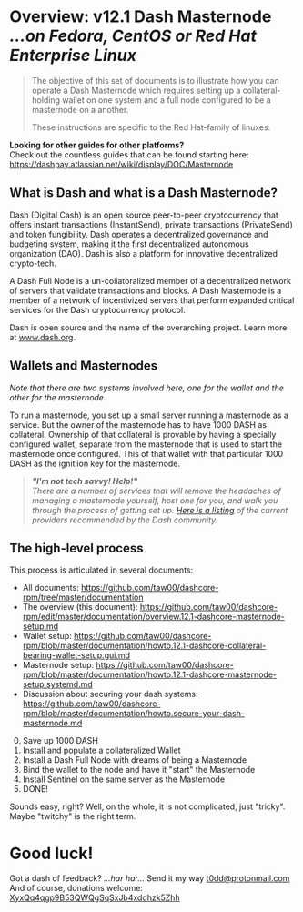 # Overview: v12.1 Dash Masternode<br />_...on Fedora, CentOS or Red Hat Enterprise Linux_

> The objective of this set of documents is to illustrate how you can operate a Dash Masternode which requires setting up a collateral-holding wallet on one system and a full node configured to be a masternode on a another.
>
> These instructions are specific to the Red Hat-family of linuxes.

**Looking for other guides for other platforms?**<br />Check out the countless guides that can be found starting here:  https://dashpay.atlassian.net/wiki/display/DOC/Masternode


## What is Dash and what is a Dash Masternode?

Dash (Digital Cash) is an open source peer-to-peer cryptocurrency that offers
instant transactions (InstantSend), private transactions (PrivateSend) and token
fungibility. Dash operates a decentralized governance and budgeting system,
making it the first decentralized autonomous organization (DAO). Dash is also a
platform for innovative decentralized crypto-tech.

A Dash Full Node is a un-collatoralized member of a decentralized network of
servers that validate transactions and blocks. A Dash Masternode is a member
of a network of incentivized servers that perform expanded critical services
for the Dash cryptocurrency protocol.

Dash is open source and the name of the overarching project. Learn more
at www.dash.org.


## Wallets and Masternodes

_Note that there are two systems involved here, one for the wallet and the other for the masternode._

To run a masternode, you set up a small server running a masternode as a service. But the owner of the masternode has to have 1000 DASH as collateral. Ownership of that collateral is provable by having a specially configured wallet, separate from the masternode that is used to start the masternode once configured. This of that wallet with that particular 1000 DASH as the ignitiion key for the masternode.

> ***"I'm not tech savvy! Help!"***    
> *There are a number of services that will remove the headaches of managing a  masternode yourself, host one for you, and walk you through the process of  getting set up. [Here is a listing](ttps://dashpay.atlassian.net/wiki/pages/viewpage.action?pageId=1867885) of the current providers recommended by the Dash community.*


## The high-level process

This process is articulated in several documents:
* All documents: <https://github.com/taw00/dashcore-rpm/tree/master/documentation>
* The overview (this document): <https://github.com/taw00/dashcore-rpm/edit/master/documentation/overview.12.1-dashcore-masternode-setup.md>
* Wallet setup: <https://github.com/taw00/dashcore-rpm/blob/master/documentation/howto.12.1-dashcore-collateral-bearing-wallet-setup.gui.md>
* Masternode setup: <https://github.com/taw00/dashcore-rpm/blob/master/documentation/howto.12.1-dashcore-masternode-setup.systemd.md>
* Discussion about securing your dash systems: <https://github.com/taw00/dashcore-rpm/blob/master/documentation/howto.secure-your-dash-masternode.md>


0. Save up 1000 DASH
1. Install and populate a collateralized Wallet
2. Install a Dash Full Node with dreams of being a Masternode
3. Bind the wallet to the node and have it "start" the Masternode
4. Install Sentinel on the same server as the Masternode
5. DONE!

Sounds easy, right? Well, on the whole, it is not complicated, just "tricky". Maybe "twitchy" is the right term.

# Good luck!

Got a dash of feedback? *...har har...* Send it my way <t0dd@protonmail.com>    
And of course, donations welcome: <a href="dash:XyxQq4qgp9B53QWQgSqSxJb4xddhzk5Zhh">XyxQq4qgp9B53QWQgSqSxJb4xddhzk5Zhh</a>
